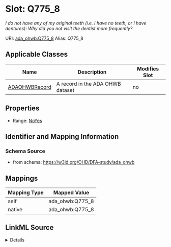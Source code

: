 

# Slot: Q775_8 


_I do not have any of my original teeth (i.e. I have no teeth, or I have dentures): Why did you not visit the dentist more frequently?_





URI: [ada_ohwb:Q775_8](https://w3id.org/OHD/DFA-study/ada_ohwb/Q775_8)
Alias: Q775_8

<!-- no inheritance hierarchy -->





## Applicable Classes

| Name | Description | Modifies Slot |
| --- | --- | --- |
| [ADAOHWBRecord](ADAOHWBRecord.md) | A record in the ADA OHWB dataset |  no  |







## Properties

* Range: [NoYes](NoYes.md)





## Identifier and Mapping Information







### Schema Source


* from schema: https://w3id.org/OHD/DFA-study/ada_ohwb




## Mappings

| Mapping Type | Mapped Value |
| ---  | ---  |
| self | ada_ohwb:Q775_8 |
| native | ada_ohwb:Q775_8 |




## LinkML Source

<details>
```yaml
name: Q775_8
description: 'I do not have any of my original teeth (i.e. I have no teeth, or I have
  dentures): Why did you not visit the dentist more frequently?'
from_schema: https://w3id.org/OHD/DFA-study/ada_ohwb
rank: 1000
alias: Q775_8
domain_of:
- ADA_OHWBRecord
range: NoYes

```
</details>